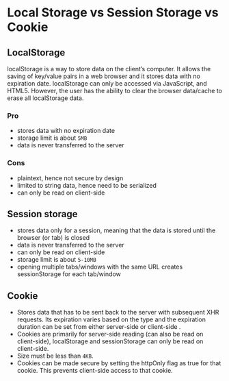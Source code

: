 # Local Storage vs Session Storage vs Cookie

## LocalStorage

localStorage is a way to store data on the client’s computer. It allows the saving of key/value pairs in a web browser and it stores data with no expiration date. localStorage can only be accessed via JavaScript, and HTML5. However, the user has the ability to clear the browser data/cache to erase all localStorage data.

### Pro

- stores data with no expiration date
- storage limit is about `5MB`
- data is never transferred to the server
 
### Cons
 
- plaintext, hence not secure by design
- limited to string data, hence need to be serialized
- can only be read on client-side

## Session storage

- stores data only for a session, meaning that the data is stored until the browser (or tab) is closed
- data is never transferred to the server
- can only be read on client-side
- storage limit is about `5-10MB`
- opening multiple tabs/windows with the same URL creates sessionStorage for each tab/window

## Cookie

- Stores data that has to be sent back to the server with subsequent XHR requests. Its expiration varies based on the type and the expiration duration can be set from either server-side or client-side .
- Cookies are primarily for server-side reading (can also be read on client-side), localStorage and sessionStorage can only be read on client-side.
- Size must be less than `4KB`.
- Cookies can be made secure by setting the httpOnly flag as true for that cookie. This prevents client-side access to that cookie.

